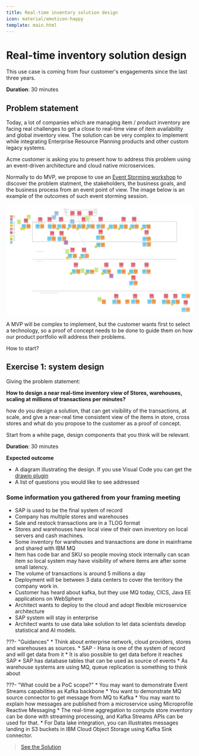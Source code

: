 ```yaml
---
title: Real-time inventory solution design
icon: material/emoticon-happy
template: main.html
---
```


# Real-time inventory solution design

This use case is coming from four customer's engagements since the last three years. 

**Duration**: 30 minutes

## Problem statement

Today, a lot of companies which are managing item / product inventory are facing real challenges to get a close to real-time view of item availability and global inventory view. The solution can be very complex to implement while integrating Enterprise Resource Planning products and other custom legacy systems.

Acme customer is asking you to present how to address this problem using an event-driven architecture 
and cloud native microservices. 

Normally to do MVP, we propose to use an [Event Storming workshop](https://ibm-cloud-architecture.github.io/refarch-eda/methodology/event-storming/) to discover the problem statment, the stakeholders, the business goals, and the business process from an event point of view.  The image below is an example of the outcomes of such event storming session.  

![](../images/es-storming.png)

A MVP will be complex to implement, but the customer wants first to select a technology, so a proof of concept needs to be done to guide them on how our product portfolio will address their problems.

How to start?
## Exercise 1: system design

Giving the problem statement:

**How to design a near real-time inventory view of Stores, warehouses, scaling at millions of transactions per minutes?**

how do you design a solution, that can get visibility of the transactions, at scale, and give a near-real time consistent view of the items in store, cross stores and what do you propose to the customer as a proof of concept.

Start from a white page, design components that you think will be relevant.

**Duration**: 30 minutes

**Expected outcome**

* A diagram illustrating the design. If you use Visual Code you can get the [drawio plugin](https://marketplace.visualstudio.com/items?itemName=hediet.vscode-drawio)
* A list of questions you would like to see addressed

### Some information you gathered from your framing meeting

* SAP is used to be the final system of record
* Company has multiple stores and warehouses
* Sale and restock transactions are in a TLOG format
* Stores and warehouses have local view of their own inventory on local servers and cash machines. 
* Some inventory for warehouses and transactions are done in mainframe and shared with IBM MQ
* Item has code bar and SKU so people moving stock internally can scan item so local system may have visibility of where items are after some small latency.
* The volume of transactions is around 5 millions a day
* Deployment will be between 3 data centers to cover the territory the company work in.
* Customer has heard about kafka, but they use MQ today, CICS, Java EE applications on WebSphere
* Architect wants to deploy to the cloud and adopt flexible microservice architecture
* SAP system will stay in enterprise
* Architect wants to use data lake solution to let data scientists develop statistical and AI  models.


???- "Guidances"
    * Think about enterprise network, cloud providers, stores and warehouses as sources.
    * SAP - Hana is one of the system of record and will get data from it
    * It is also possible to get data before it reaches SAP
    * SAP has database tables that can be used as source of events
    * As warehouse systems are using MQ, queue replication is something to think about


???- "What could be a PoC scope?"
    * You may want to demonstrate Event Streams capabilities as Kafka backbone
    * You want to demonstrate MQ source connector to get message from MQ to Kafka
    * You may want to explain how messages are published from a microservice using Microprofile Reactive Messaging
    * The real-time aggregation to compute store inventory can be done with streaming processing, and Kafka Streams APIs can be used for that.
    * For Data lake integration, you can illustrates messages landing in S3 buckets in IBM Cloud Object Storage using Kafka Sink connector. 


> [See the Solution](./lab1-sol.md)